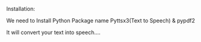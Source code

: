 Installation:

We need to Install Python Package name Pyttsx3(Text to Speech) & pypdf2

It will convert your text into speech....

